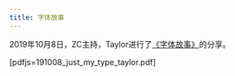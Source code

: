 ```yaml
---
title: 字体故事
---
```


2019年10月8日，ZC主持，Taylor进行了[《字体故事》](https://rsywx.net/books/01758.html)的分享。

[pdfjs=191008_just_my_type_taylor.pdf]

